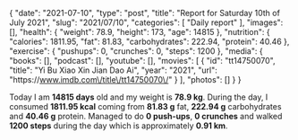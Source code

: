 {
    "date": "2021-07-10",
    "type": "post",
    "title": "Report for Saturday 10th of July 2021",
    "slug": "2021\/07\/10",
    "categories": [
        "Daily report"
    ],
    "images": [],
    "health": {
        "weight": 78.9,
        "height": 173,
        "age": 14815
    },
    "nutrition": {
        "calories": 1811.95,
        "fat": 81.83,
        "carbohydrates": 222.94,
        "protein": 40.46
    },
    "exercise": {
        "pushups": 0,
        "crunches": 0,
        "steps": 1200
    },
    "media": {
        "books": [],
        "podcast": [],
        "youtube": [],
        "movies": [
            {
                "id": "tt14750070",
                "title": "Yi Bu Xiao Xin Jian Dao Ai",
                "year": "2021",
                "url": "https:\/\/www.imdb.com\/title\/tt14750070\/"
            }
        ],
        "photos": []
    }
}

Today I am <strong>14815 days</strong> old and my weight is <strong>78.9 kg</strong>. During the day, I consumed <strong>1811.95 kcal</strong> coming from <strong>81.83 g</strong> fat, <strong>222.94 g</strong> carbohydrates and <strong>40.46 g</strong> protein. Managed to do <strong>0 push-ups</strong>, <strong>0 crunches</strong> and walked <strong>1200 steps</strong> during the day which is approximately <strong>0.91 km</strong>.